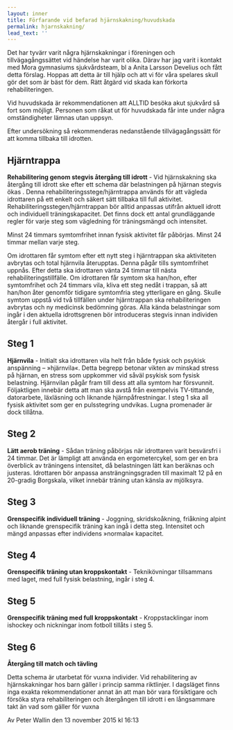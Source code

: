```yaml
---
layout: inner
title: Förfarande vid befarad hjärnskakning/huvudskada
permalink: hjarnskakning/
lead_text: ''
---
```


Det har tyvärr varit några hjärnskakningar i föreningen och tillvägagångssättet vid händelse har varit olika. Därav har jag varit i kontakt med Mora gymnasiums sjukvårdsteam, bl a Anita Larsson Develius och fått detta förslag. Hoppas att detta är till hjälp och att vi för våra spelares skull gör det som är bäst för dem. Rätt åtgärd vid skada kan förkorta rehabiliteringen.

Vid huvudskada är rekommendationen att ALLTID besöka akut sjukvård så fort som möjligt. Personen som råkat ut för huvudskada får inte under några omständigheter lämnas utan uppsyn. 

Efter undersökning så rekommenderas nedanstående tillvägagångssätt för att komma tillbaka till idrotten.

## Hjärntrappa

**Rehabilitering genom stegvis återgång till idrott** - Vid hjärnskakning ska återgång till idrott ske efter ett schema där belastningen på hjärnan stegvis ökas . Denna rehabiliteringsstege/hjärntrappa används för att vägleda idrottaren på ett enkelt och säkert sätt tillbaka till full aktivitet. Rehabiliteringsstegen/hjärntrappan bör alltid anpassas utifrån aktuell idrott och individuell träningskapacitet. Det finns dock ett antal grundläggande regler för varje steg som vägledning för träningsmängd och intensitet.

Minst 24 timmars symtomfrihet innan fysisk aktivitet får påbörjas.
Minst 24 timmar mellan varje steg.

Om idrottaren får symtom efter ett nytt steg i hjärntrappan ska aktiviteten avbrytas och total hjärnvila återupptas. Denna pågår tills symtomfrihet uppnås. Efter detta ska idrottaren vänta 24 timmar till nästa rehabiliteringstillfälle.
Om idrottaren får symtom ska han/hon, efter symtomfrihet och 24 timmars vila, kliva ett steg nedåt i trappan, så att han/hon åter genomför tidigare symtomfria steg ytterligare en gång.
Skulle symtom uppstå vid två tillfällen under hjärntrappan ska rehabiliteringen avbrytas och ny medicinsk bedömning göras.
Alla kända belastningar som ingår i den aktuella idrottsgrenen bör introduceras stegvis innan individen återgår i full aktivitet.

## Steg 1
**Hjärnvila** - Initialt ska idrottaren vila helt från både fysisk och psykisk anspänning – »hjärnvila«. Detta begrepp betonar vikten av minskad stress på hjärnan, en stress som uppkommer vid såväl psykisk som fysisk belastning. Hjärnvilan pågår fram till dess att alla symtom har försvunnit. Följaktligen innebär detta att man ska avstå från exempelvis TV-tittande, datorarbete, läxläsning och liknande hjärnpåfrestningar.
I steg 1 ska all fysisk aktivitet som ger en pulsstegring undvikas. Lugna promenader är dock tillåtna.

## Steg 2
**Lätt aerob träning** - Sådan träning påbörjas när idrottaren varit besvärsfri i 24 timmar. Det är lämpligt att använda en ergometercykel, som ger en bra överblick av träningens intensitet, då belastningen lätt kan beräknas och justeras. Idrottaren bör anpassa ansträngningsgraden till maximalt 12 på en 20-gradig Borgskala, vilket innebär träning utan känsla av mjölksyra.

## Steg 3
**Grenspecifik individuell träning** - Joggning, skridskoåkning, friåkning alpint och liknande grenspecifik träning kan ingå i detta steg. Intensitet och mängd anpassas efter individens »normala« kapacitet.

## Steg 4
**Grenspecifik träning utan kroppskontakt** - Teknikövningar tillsammans med laget, med full fysisk belastning, ingår i steg 4.

## Steg 5
**Grenspecifik träning med full kroppskontakt** - Kroppstacklingar inom ishockey och nickningar inom fotboll tillåts i steg 5.

## Steg 6
**Återgång till match och tävling**

Detta schema är utarbetat för vuxna individer. Vid rehabilitering av hjärnskakningar hos barn gäller i princip samma riktlinjer. I dagsläget finns inga exakta rekommendationer annat än att man bör vara försiktigare och försöka styra rehabiliteringen och återgången till idrott i en långsammare takt än vad som gäller för vuxna

Av Peter Wallin den 13 november 2015 kl 16:13
